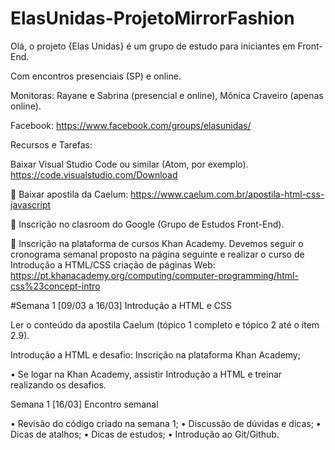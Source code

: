 # ElasUnidas-ProjetoMirrorFashion

Olá, o projeto {Elas Unidas} é um grupo de estudo para iniciantes em Front-End. 

Com encontros presenciais (SP) e online.

Monitoras: Rayane e Sabrina (presencial e online), Mônica Craveiro (apenas online).

Facebook: https://www.facebook.com/groups/elasunidas/

Recursos e Tarefas:

Baixar Visual Studio Code ou similar (Atom, por exemplo).
https://code.visualstudio.com/Download

 Baixar apostila da Caelum:
https://www.caelum.com.br/apostila-html-css-javascript

 Inscrição no clasroom do Google (Grupo de Estudos Front-End).

 Inscrição na plataforma de cursos Khan Academy.
Devemos seguir o cronograma semanal proposto na página seguinte e realizar o
curso de Introdução a HTML/CSS criação de páginas Web:
https://pt.khanacademy.org/computing/computer-programming/html-css%23concept-intro

#Semana 1 [09/03 a 16/03] Introdução a HTML e CSS

Ler o conteúdo da apostila
Caelum (tópico 1 completo e
tópico 2 até o item 2.9).

Introdução a HTML e desafio:
Inscrição na plataforma
Khan Academy;

• Se logar na Khan
Academy, assistir
Introdução a HTML e
treinar realizando os
desafios.

Semana 1 [16/03] Encontro semanal

• Revisão do código criado
na semana 1;
• Discussão de dúvidas e
dicas;
• Dicas de atalhos;
• Dicas de estudos;
• Introdução ao Git/Github.
